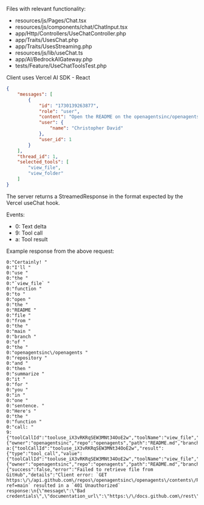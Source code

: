Files with relevant functionality:

- resources/js/Pages/Chat.tsx
- resources/js/components/chat/ChatInput.tsx
- app/Http/Controllers/UseChatController.php
- app/Traits/UsesChat.php
- app/Traits/UsesStreaming.php
- resources/js/lib/useChat.ts
- app/AI/BedrockAIGateway.php
- tests/Feature/UseChatToolsTest.php

Client uses Vercel AI SDK - React

```json
{
    "messages": [
        {
            "id": "1730139263877",
            "role": "user",
            "content": "Open the README on the openagentsinc/openagents main branch and summarize in 1 sentence.",
            "user": {
                "name": "Christopher David"
            },
            "user_id": 1
        }
    ],
    "thread_id": 1,
    "selected_tools": [
        "view_file",
        "view_folder"
    ]
}
```

The server returns a StreamedResponse in the format expected by the Vercel useChat hook.

Events:
- 0: Text delta
- 9: Tool call
- a: Tool result

Example response from the above request:
```
0:"Certainly! "
0:"I'll "
0:"use "
0:"the "
0:"`view_file` "
0:"function "
0:"to "
0:"open "
0:"the "
0:"README "
0:"file "
0:"from "
0:"the "
0:"main "
0:"branch "
0:"of "
0:"the "
0:"openagentsinc\/openagents "
0:"repository "
0:"and "
0:"then "
0:"summarize "
0:"it "
0:"for "
0:"you "
0:"in "
0:"one "
0:"sentence. "
0:"Here's "
0:"the "
0:"function "
0:"call: "
9:{"toolCallId":"tooluse_iX3vRKRqSEW3MNt34OoE2w","toolName":"view_file","args":{"owner":"openagentsinc","repo":"openagents","path":"README.md","branch":"main"}}
a:{"toolCallId":"tooluse_iX3vRKRqSEW3MNt34OoE2w","result":{"type":"tool_call","value":{"toolCallId":"tooluse_iX3vRKRqSEW3MNt34OoE2w","toolName":"view_file","args":{"owner":"openagentsinc","repo":"openagents","path":"README.md","branch":"main"},"result":{"success":false,"error":"Failed to retrieve file from GitHub","details":"Client error: `GET https:\/\/api.github.com\/repos\/openagentsinc\/openagents\/contents\/README.md?ref=main` resulted in a `401 Unauthorized` response:\n{\"message\":\"Bad credentials\",\"documentation_url\":\"https:\/\/docs.github.com\/rest\",\"status\":\"401\"}\n"}}}}

```

